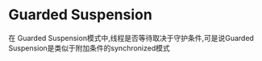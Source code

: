 # Guarded Suspension
在 Guarded Suspension模式中,线程是否等待取决于守护条件,可是说Guarded Suspension是类似于附加条件的synchronized模式